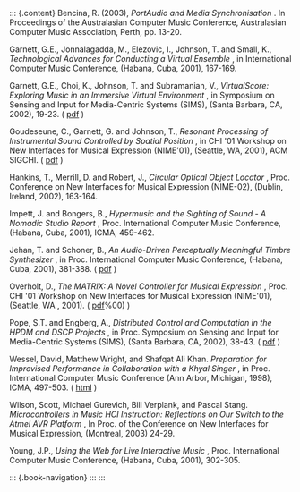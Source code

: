 ::: {.content}
Bencina, R. (2003), *PortAudio and Media Synchronisation* . In
Proceedings of the Australasian Computer Music Conference, Australasian
Computer Music Association, Perth, pp. 13-20.

Garnett, G.E., Jonnalagadda, M., Elezovic, I., Johnson, T. and Small,
K., *Technological Advances for Conducting a Virtual Ensemble* , in
International Computer Music Conference, (Habana, Cuba, 2001), 167-169.

Garnett, G.E., Choi, K., Johnson, T. and Subramanian, V., *VirtualScore:
Exploring Music in an Immersive Virtual Environment* , in Symposium on
Sensing and Input for Media-Centric Systems (SIMS), (Santa Barbara, CA,
2002), 19-23. (
[pdf](http://www.create.ucsb.edu/sims/PDFs/Garnett_SIMS.pdf) )

Goudeseune, C., Garnett, G. and Johnson, T., *Resonant Processing of
Instrumental Sound Controlled by Spatial Position* , in CHI \'01
Workshop on New Interfaces for Musical Expression (NIME\'01), (Seattle,
WA, 2001), ACM SIGCHI. (
[pdf](http://www.csl.sony.co.jp/%7Epoup/research/chi2000wshp/papers/goudeseune.pdf)
)

Hankins, T., Merrill, D. and Robert, J., *Circular Optical Object
Locator* , Proc. Conference on New Interfaces for Musical Expression
(NIME-02), (Dublin, Ireland, 2002), 163-164.

Impett, J. and Bongers, B., *Hypermusic and the Sighting of Sound - A
Nomadic Studio Report* , Proc. International Computer Music Conference,
(Habana, Cuba, 2001), ICMA, 459-462.

Jehan, T. and Schoner, B., *An Audio-Driven Perceptually Meaningful
Timbre Synthesizer* , in Proc. International Computer Music Conference,
(Habana, Cuba, 2001), 381-388. (
[pdf](http://www.media.mit.edu/hyperins/papers/Tristan_ICMC_2001.pdf) )

Overholt, D., *The MATRIX: A Novel Controller for Musical Expression* ,
Proc. CHI \'01 Workshop on New Interfaces for Musical Expression
(NIME\'01), (Seattle, WA , 2001). (
[pdf](http://www.csl.sony.co.jp/person/poup/research/chi2000wshp/papers/overholt.pdf)%00)
)

Pope, S.T. and Engberg, A., *Distributed Control and Computation in the
HPDM and DSCP Projects* , in Proc. Symposium on Sensing and Input for
Media-Centric Systems (SIMS), (Santa Barbara, CA, 2002), 38-43. (
[pdf](http://www.create.ucsb.edu/sims/PDFs/Pope_SIMS.pdf) )

Wessel, David, Matthew Wright, and Shafqat Ali Khan. *Preparation for
Improvised Performance in Collaboration with a Khyal Singer* , in Proc.
International Computer Music Conference (Ann Arbor, Michigan, 1998),
ICMA, 497-503. (
[html](http://www.cnmat.berkeley.edu/ICMC98/papers-html/wessel-wright-khan.html)
)

Wilson, Scott, Michael Gurevich, Bill Verplank, and Pascal Stang.
*Microcontrollers in Music HCI Instruction: Reflections on Our Switch to
the Atmel AVR Platform* , In Proc. of the Conference on New Interfaces
for Musical Expression, (Montreal, 2003) 24-29.

Young, J.P., *Using the Web for Live Interactive Music* , Proc.
International Computer Music Conference, (Habana, Cuba, 2001), 302-305.

::: {.book-navigation}
:::
:::
